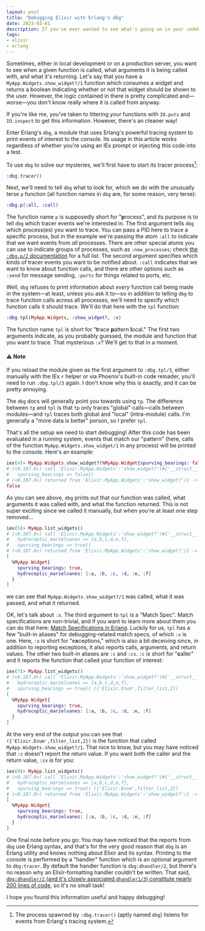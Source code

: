 ```yaml
---
layout: post
title: "Debugging Elixir with Erlang's dbg"
date: 2023-03-01
description: If you've ever wanted to see what's going on in your codebase without inserting `IO.inspect` everywhere, Erlang's `dbg` has a solution for you!
tags:
- elixir
- erlang
---
```


Sometimes, either in local development or on a production server, you want to see when a given function is called, what arguments it is being called with, and what it's returning.  Let's say that you have a `MyApp.Widgets.show_widget?/1` function which consumes a widget and returns a boolean indicating whether or not that widget should be shown to the user.  However, the logic contained in there is pretty complicated and&mdash;worse&mdash;you don't know really where it is called from anyway.

If you're like me, you've taken to littering your functions with `IO.puts` and `IO.inspect` to get this information.  However, there's an cleaner way!

Enter Erlang's `dbg`, a module that uses Erlang's powerful tracing system to print events of interest to the console.  Its usage in this article works regardless of whether you're using an IEx prompt or injecting this code into a test.

To use `dbg` to solve our mysteries, we'll first have to start its tracer process[^1]:

```elixir
:dbg.tracer()
```

Next, we'll need to tell `dbg` what to look for, which we do with the unusually terse `p` function (all function names in `dbg` are, for some reason, very terse):

```elixir
:dbg.p(:all, :call)
```

The function name `p` is supposedly short for "**p**rocess", and its purpose is to tell `dbg` which tracer events we're interested in.  The first argument tells `dbg` which process(es) you want to trace.  You can pass a PID here to trace a specific process, but in the example we're passing the atom `:all` to indicate that we want events from _all_ processes.  There are other special atoms you can use to indicate groups of processes, such as `:new_processes`; check [the `:dbg.p/2` documentation] for a full list.  The second argument specifies which kinds of tracer events you want to be notified about. `:call` indicates that we want to know about function calls, and there are other options such as `:send` for message sending, `:ports` for things related to ports, etc.

Well, `dbg` refuses to print information about _every_ function call being made in the system&mdash;at least, unless you ask it to&mdash;so in addition to telling `dbg` to trace function calls across all processes, we'll need to specify which function calls it should trace.  We'll do that here with the `tpl` function:

```elixir
:dbg.tpl(MyApp.Widgets, :show_widget?, :x)
```

The function name `tpl` is short for "**t**race **p**attern **l**ocal."  The first two arguments indicate, as you probably guessed, the module and function that you want to trace.  That mysterious `:x`?  We'll get to that in a moment.

<aside>

#### ⚠️ Note

If you reload the module given as the first argument to `:dbg.tpl/3`, either manually with the IEx `r` helper or via Phoenix's built-in code reloader, you'll need to run `:dbg.tpl/3` again.  I don't know why this is exactly, and it can be pretty annoying.

</aside>

The `dbg` docs will generally point you towards using `tp`.  The difference between `tp` and `tpl` is that `tp` only traces "global" calls&mdash;calls between modules&mdash;and `tpl` traces both global and "local" (intra-module) calls.  I'm generally a "more data is better" person, so I prefer `tpl`.

That's all the setup we need to start debugging!  After this code has been evaluated in a running system, events that match our "pattern" (here, calls of the function `MyApp.Widgets.show_widget/1` in any process) will be printed to the console.  Here's an example:


```elixir
iex(4)> MyApp.Widgets.show_widget?(%MyApp.Widget{spurving_bearings: false})
# (<0.187.0>) call 'Elixir.MyApp.Widgets':'show_widget?'(#{'__struct__' => 'Elixir.MyApp.Widget',hydrocoptic_marzelvanes => nil,
#   spurving_bearings => false})
# (<0.187.0>) returned from 'Elixir.MyApp.Widgets':'show_widget?'/1 -> false
false
```

As you can see above, `dbg` prints out that our function was called, what arguments it was called with, and what the function returned.  This is not super exciting since we called it manually, but when you're at least one step removed...


```elixir
iex(5)> MyApp.list_widgets()
# (<0.187.0>) call 'Elixir.MyApp.Widgets':'show_widget?'(#{'__struct__' => 'Elixir.MyApp.Widget',
#   hydrocoptic_marzelvanes => [a,b,c,d,e,f],
#   spurving_bearings => true})
# (<0.187.0>) returned from 'Elixir.MyApp.Widgets':'show_widget?'/1 -> true
[
  %MyApp.Widget{
    spurving_bearings: true,
    hydrocoptic_marzelvanes: [:a, :b, :c, :d, :e, :f]
  }
]

```

we can see that `MyApp.Widgets.show_widget?/1` was called, what it was passed, and what it returned.

OK, let's talk about `:x`.  The third argument to `tpl` is a "Match Spec".  Match specifications are non-trivial, and if you want to learn more about them you can do that here: [Match Specifications in Erlang].  Luckily for us, `tpl` has a few "built-in aliases" for debugging-related match specs, of which `:x` is one.  Here, `:x` is short for "e**x**ceptions," which is also a bit deceiving since, in addition to reporting exceptions, it also reports calls, arguments, and return values.  The other two built-in aliases are `:c` and `:cx`.  `:c` is short for "**c**aller" and it reports the function that called your function of interest:

```elixir
iex(7)> MyApp.list_widgets()
# (<0.187.0>) call 'Elixir.MyApp.Widgets':'show_widget?'(#{'__struct__' => 'Elixir.MyApp.Widget',
#   hydrocoptic_marzelvanes => [a,b,c,d,e,f],
#   spurving_bearings => true}) ({'Elixir.Enum',filter_list,2})
[
  %MyApp.Widget{
    spurving_bearings: true,
    hydrocoptic_marzelvanes: [:a, :b, :c, :d, :e, :f]
  }
]
```

At the very end of the output you can see that `({'Elixir.Enum',filter_list,2})` is the function that called `MyApp.Widgets.show_widget?/1`.  That nice to know, but you may have noticed that `:c` doesn't report the return value.  If you want both the caller and the return value, `:cx` is for you:

```elixir
iex(9)> MyApp.list_widgets()
# (<0.187.0>) call 'Elixir.MyApp.Widgets':'show_widget?'(#{'__struct__' => 'Elixir.MyApp.Widget',
#   hydrocoptic_marzelvanes => [a,b,c,d,e,f],
#   spurving_bearings => true}) ({'Elixir.Enum',filter_list,2})
# (<0.187.0>) returned from 'Elixir.MyApp.Widgets':'show_widget?'/1 -> true
[
  %MyApp.Widget{
    spurving_bearings: true,
    hydrocoptic_marzelvanes: [:a, :b, :c, :d, :e, :f]
  }
]
```

One final note before you go: You may have noticed that the reports from `dbg` use Erlang syntax, and that's for the very good reason that `dbg` is an Erlang utility and knows nothing about Elixir and its syntax.  Printing to the console is performed by a "handler" function which is an optional argument to `dbg:tracer`.  By default the handler function is `dbg:dhandler/2`, but there's no reason why an Elixir-formatting handler couldn't be written.  That said, [`dbg:dhandler/2` (and it's closely associated `dhandler1/3`) constitute nearly 200 lines of code](https://github.com/erlang/otp/blob/2e9f3f57dc6b3c7e4ce48a9955abf16e3dc6c16d/lib/runtime_tools/src/dbg.erl#L999-L1162), so it's no small task!

I hope you found this information useful and happy debugging!

[^1]: The process spawned by `:dbg.tracer()` (aptly named `dbg`) listens for events from Erlang's tracing system.

[the `:dbg.p/2` documentation]: https://www.erlang.org/doc/man/dbg.html#p-2
[Match Specifications in Erlang]: https://www.erlang.org/doc/apps/erts/match_spec.html
